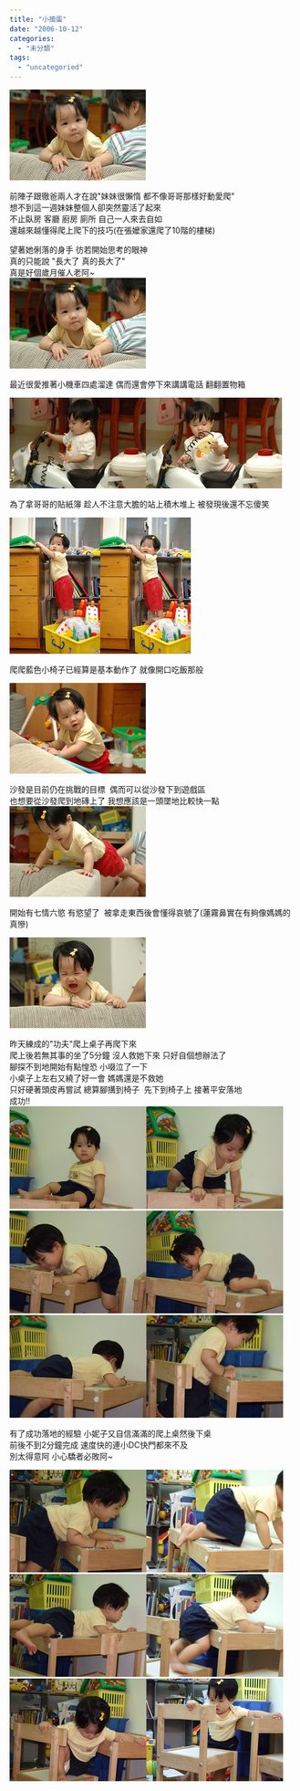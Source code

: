 ```yaml
---
title: "小搗蛋"
date: "2006-10-12"
categories: 
  - "未分類"
tags: 
  - "uncategoried"
---
```


![](images/267431306_55856a6215_m.jpg)

前陣子跟徹爸兩人才在說"妹妹很懶惰 都不像哥哥那樣好動愛爬"  
想不到這一週妹妹整個人卻突然靈活了起來  
不止臥房 客廳 廚房 廁所 自己一人來去自如  
還越來越懂得爬上爬下的技巧(在張嬤家還爬了10階的樓梯)

望著她俐落的身手 彷若開始思考的眼神  
真的只能說 "長大了 真的長大了"  
真是好個歲月催人老阿~  
![](images/267431306_55856a6215_m.jpg)

最近很愛推著小機車四處溜達 偶而還會停下來講講電話 翻翻置物箱

![](images/267431552_d1438b1cc2_m.jpg)![](images/267431517_2b999b0f46_m.jpg)

為了拿哥哥的貼紙簿 趁人不注意大膽的站上積木堆上 被發現後還不忘傻笑

![](images/267431476_299ea6a4bb_m.jpg)![](images/267431389_78a3f5f21f_m.jpg)

爬爬藍色小椅子已經算是基本動作了 就像開口吃飯那般

![](images/267431347_a140636a5a_m.jpg)

沙發是目前仍在挑戰的目標  偶而可以從沙發下到遊戲區  
也想要從沙發爬到地磚上了 我想應該是一頭墜地比較快一點  
![](images/267431083_e2606d7596_m.jpg)

開始有七情六慾 有慾望了  被拿走東西後會懂得哀號了(蓮霧鼻實在有夠像媽媽的 真慘)

![](images/267431125_964ab3e1c7_m.jpg)

昨天練成的"功夫"爬上桌子再爬下來  
爬上後若無其事的坐了5分鐘 沒人救她下來 只好自個想辦法了  
腳探不到地開始有點惶恐 小啜泣了一下   
小桌子上左右又繞了好一會 媽媽還是不救她  
只好硬著頭皮再嘗試 總算腳搆到椅子  先下到椅子上 接著平安落地  
成功!!  
![](images/267430785_604647771e_m.jpg)![](images/267430757_451cdbbb7c_m.jpg)![](images/267430721_c088b4a40d_m.jpg)![](images/267430686_0f1baac61b_m.jpg)![](images/267430608_bdc7ca70d7_m.jpg)![](images/267430566_d0bf9ea8ab_m.jpg)

有了成功落地的經驗 小妮子又自信滿滿的爬上桌然後下桌  
前後不到2分鐘完成 速度快的連小DC快門都來不及  
別太得意阿 小心驕者必敗阿~

![](images/267430526_45ff1b94fa_m.jpg)![](images/267430481_b3bbf3cf43_m.jpg)![](images/267430445_1924561713_m.jpg)![](images/267430408_58f8d67d7b_m.jpg)![](images/267430370_740a1f0709_m.jpg)![](images/267430315_acec16f940_m.jpg)
